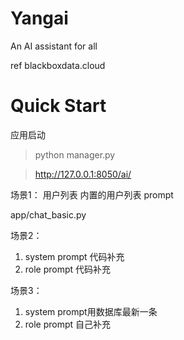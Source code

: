 # Yangai

An AI assistant for all 


ref blackboxdata.cloud


# Quick Start

应用启动
> python manager.py

> http://127.0.0.1:8050/ai/


场景1：
用户列表
内置的用户列表
prompt

app/chat_basic.py


场景2：
1. system prompt 代码补充
2. role prompt 代码补充

场景3：

1. system prompt用数据库最新一条
2. role prompt 自己补充